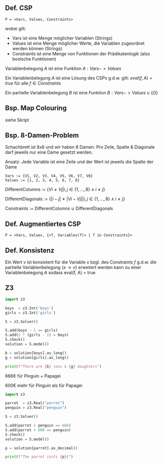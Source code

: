 ## Def. CSP

```
P = <Vars, Values, Constraints>
```
wobei gilt:
- Vars ist eine Menge möglicher Variablen (Strings)
- Values ist eine Menge möglicher Werte, die Variablen zugeordnet werden können (Strings)
- Constraints ist eine Menge von Funktionen der Prädikatenlogik (also boolsche Funktionen)

Variablenbelegung $A$ ist eine Funktion $A: Vars -> Values$

Ein Variablenbelegung $A$ ist eine Lösung des CSPs g.d.w. gilt:
$eval(f, A) = true$ für alle $f \in Constraints$

Ein partielle Variablenbelegung $B$ ist eine Funktion $B: Vars -> Values \cup \{\Omega\}$

## Bsp. Map Colouring

siehe Skript

## Bsp. 8-Damen-Problem

Schachbrett ist 8x8 und wir haben 8 Damen.
Pro Zeile, Spalte & Diagonale darf jeweils nur eine Dame gesetzt werden.

Ansatz: Jede Variable ist eine Zeile und der Wert ist jeweils die Spalte der Dame

```
Vars := {V1, V2, V3, V4, V5, V6, V7, V8}
Values := {1, 2, 3, 4, 5, 6, 7, 8}
```

DifferentColumns := $\{ Vi \ne Vj | i, j \in \{1, ..., 8\} \land i \ne j \}$

DifferentDiagonals := $\{ |i - j| \ne |Vi - Vj| | i, j \in \{1, ..., 8\} \land i \ne j \}$

Constraints := DifferentColumns $\cup$ DifferentDiagonals

## Def. Augmentiertes CSP

```
P = <Vars, Values, {<f, Variables(f)> | f in Constraints}>
```

## Def. Konsistenz

EIn Wert $v$ ist konsistent für die Variable $x$ bzgl. des Constraints $f$ g.d.w. die partielle Variablenbelegung {$x \rightarrow v$} erweitert werden kann zu einer Variablenbelegung $A$ sodass eval(f, A) = true

## Z3

```py
import z3

boys  = z3.Int('boys')
girls = z3.Int('girls')

S = z3.Solver()

S.add(boys - 1 == girls)
S.add(2 * (girls - 1) = boys)
S.check()
solution = S.model()

b = solution[boys].as_long()
g = solution[girls].as_long()

print(f"There are {b} sons & {g} daughters")
```

666€ für Pinguin + Papagei

600€ mehr für Pinguin als für Papagei

```py
import z3

parrot  = z3.Real("parrot")
penguin = z3.Real("penguin")

S = z3.Solver()

S.add(parrot + penguin == 666)
S.add(parrot + 600 == penguin)
S.check()
solution = S.model()

p = solution[parrot].as_decimal()

print(f"The parrot costs {p}€")
```
